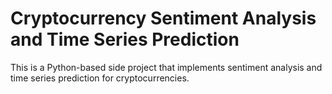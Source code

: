 # Cryptocurrency Sentiment Analysis and Time Series Prediction

This is a Python-based side project that implements sentiment analysis and time series prediction for cryptocurrencies.
